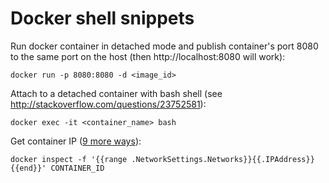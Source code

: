 # Docker shell snippets
Run docker container in detached mode and publish container's port 8080 to the same port on the host (then http://localhost:8080 will work):
```
docker run -p 8080:8080 -d <image_id>
```
Attach to a detached container with bash shell (see http://stackoverflow.com/questions/23752581):
```
docker exec -it <container_name> bash
```
Get container IP ([9 more ways](http://networkstatic.net/10-examples-of-how-to-get-docker-container-ip-address/)):
```
docker inspect -f '{{range .NetworkSettings.Networks}}{{.IPAddress}}{{end}}' CONTAINER_ID
```

